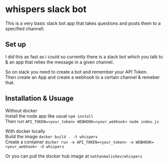 # whispers slack bot

This is a very basic slack bot app that takes questions and posts them to a specified channell.


## Set up
I did this as fast as i could so currently there is a slack bot which you talk to & an app that relies the message in a given channel.

So on slack you need to create a bot and remember your API Token.  
Then create an App and create a webhook to a certain channel & remeber that.

## Installation & Usuage
Without docker  
Install the node app like usual `npm install`  
Then run `API_TOKEN=<your_token> WEBHOOK=<your_webhook> node index.js`

   
With docker locally  
Build the image `docker build . -t whispers`  
Create a container `docker run -e API_TOKEN=<your_token> -e WEBHOOK=<your_webhook> -d whispers`  

Or you can pull the docker hub image at `nathanmalishev/whispers`


